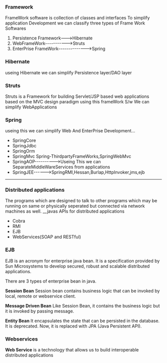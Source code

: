 ### Framework
FrameWork software  is collection of classes and interfaces To simplify application Development
we can classify three types of Frame Work Softwares
1. Persistence Framework--->Hibernate
2. WebFrameWork----------->Struts
3. EnterPrise FrameWork-------------->Spring
### Hibernate
useing Hibernate we can simplify Persistence layer/DAO layer
### Struts 
Struts is a Framework for building Servlet/JSP based web applications based on the MVC design paradigm
using this frameWork S/w We can simplify WebApplications
### Spring
 useing this we can simplify Web And EnterPrise Development...
*  SpringCore
*  SpringJdbc
*  SpringOrm
*  SpringMvc Spring-ThirdpartyFrameWorks,SpringWebMvc
*  SpringAOP---------->Useing This we can SeparateMiddleWareServices from applications
*  SpringJEE------>SpringRMI,Hessan,Burlap,HttpInvoker,jms,ejb

________________________________________________________________________________________________________________________________
### Distributed applications
The programs which are designed to talk to other programs which may be running on same or physically seperated but connected via network machines as well.
__javas APIs for distributed applications
* Cobra
* RMI
* EJB
* WebServices(SOAP and RESTful)


### EJB

EJB is an acronym for enterprise java bean. It is a specification provided by Sun Microsystems to develop secured, robust and scalable distributed applications.

There are 3 types of enterprise bean in java.

__Session Bean__
Session bean contains business logic that can be invoked by local, remote or webservice client.

__Message Driven Bean__
Like Session Bean, it contains the business logic but it is invoked by passing message.

__Entity Bean__
It encapsulates the state that can be persisted in the database. It is deprecated. Now, it is replaced with JPA (Java Persistent API).

### Webservices
__Web Service__ is a technology that allows us to build interoperable distributed applications
